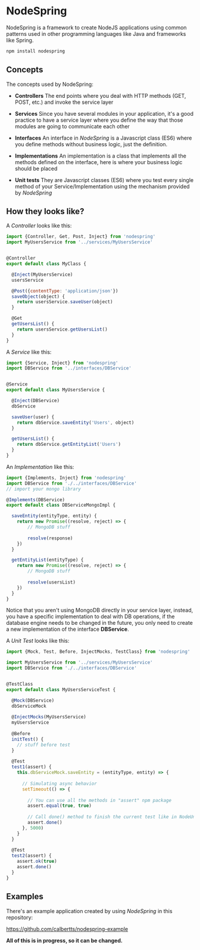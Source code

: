 # NodeSpring

NodeSpring is a framework to create NodeJS applications using common patterns used in other programming languages like Java and frameworks like Spring.

```bash
npm install nodespring
```


## Concepts
The concepts used by NodeSpring:

* **Controllers**
  The end points where you deal with HTTP methods (GET, POST, etc.) and invoke the service layer
  
* **Services**
  Since you have several modules in your application, it's a good practice to have a service layer where you define the way that those modules are going to communicate each other

* **Interfaces**
  An interface in *NodeSpring* is a Javascript class (ES6) where you define methods without business logic, just the definition.
  
* **Implementations**
  An implementation is a class that implements all the methods defined on the interface, here is where your business logic should be placed

* **Unit tests**
  They are Javascript classes (ES6) where you test every single method of your Service/Implementation using the mechanism provided by *NodeSpring*


## How they looks like?

A *Controller* looks like this:

```javascript
import {Controller, Get, Post, Inject} from 'nodespring'
import MyUsersService from '../services/MyUsersService'


@Controller
export default class MyClass {

  @Inject(MyUsersService)
  usersService

  @Post({contentType: 'application/json'})
  saveObject(object) {
    return usersService.saveUser(object)
  }

  @Get
  getUsersList() {
    return usersService.getUsersList()
  }
}
```


A *Service* like this:

```javascript
import {Service, Inject} from 'nodespring'
import DBService from '../interfaces/DBService'


@Service
export default class MyUsersService {

  @Inject(DBService)
  dbService

  saveUser(user) {
    return dbService.saveEntity('Users', object)
  }

  getUsersList() {
    return dbService.getEntityList('Users')
  }
}
```


An *Implementation* like this:

```javascript
import {Implements, Inject} from 'nodespring'
import DBService from './../interfaces/DBService'
// import your mongo library

@Implements(DBService)
export default class DBServiceMongoImpl {

  saveEntity(entityType, entity) {
    return new Promise((resolve, reject) => {
        // MongoDB stuff
        
        resolve(response)
    })
  }

  getEntityList(entityType) {
    return new Promise((resolve, reject) => {
        // MongoDB stuff
        
        resolve(usersList)
    })
  }
}

```

Notice that you aren't using MongoDB directly in your service layer, instead, you have a specific implementation to deal with DB operations, if the database engine needs to be changed in the future, you only need to create a new implementation of the interface **DBService**.


A *Unit Test* looks like this:

```javascript
import {Mock, Test, Before, InjectMocks, TestClass} from 'nodespring'

import MyUsersService from '../services/MyUsersService'
import DBService from './../interfaces/DBService'


@TestClass
export default class MyUsersServiceTest {

  @Mock(DBService)
  dbServiceMock
  
  @InjectMocks(MyUsersService)
  myUsersService
  
  @Before
  initTest() {
    // stuff before test
  }
  
  @Test
  test1(assert) {
    this.dbServiceMock.saveEntity = (entityType, entity) => {
    
      // Simulating async behavior
      setTimeout(() => {
      
        // You can use all the methods in "assert" npm package
        assert.equal(true, true)
        
        // Call done() method to finish the current test like in NodeUnit
        assert.done()
      }, 5000)
    }
  }
  
  @Test
  test2(assert) {
    assert.ok(true)
    assert.done()
  }
}

```


## Examples
There's an example application created by using *NodeSpring* in this repository:

https://github.com/calbertts/nodespring-example


**All of this is in progress, so it can be changed.**
